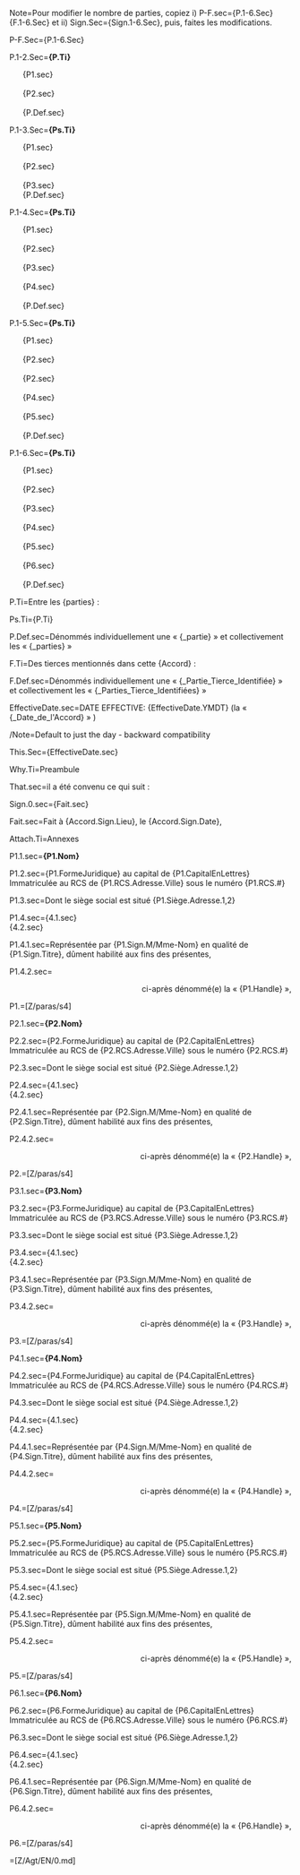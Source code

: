 Note=Pour modifier le nombre de parties, copiez  i) P-F.sec={P.1-6.Sec}<br>{F.1-6.Sec} et ii) Sign.Sec={Sign.1-6.Sec}, puis, faites les modifications.

P-F.Sec={P.1-6.Sec}

P.1-2.Sec=<b>{P.Ti}</b><br><ul type="none"><li>{P1.sec}<br><br></li><li>{P2.sec}<br><br></li><li>{P.Def.sec}</li></ul>

P.1-3.Sec=<b>{Ps.Ti}</b><br><ul type="none"><li>{P1.sec}<br><br></li><li>{P2.sec}<br><br></li><li>{P3.sec}</li><li>{P.Def.sec}</li></ul>

P.1-4.Sec=<b>{Ps.Ti}</b><br><ul type="none"><li>{P1.sec}<br><br></li><li>{P2.sec}<br><br></li><li>{P3.sec}<br><br></li><li>{P4.sec}<br><br></li><li>{P.Def.sec}</li></ul>

P.1-5.Sec=<b>{Ps.Ti}</b><br><ul type="none"><li>{P1.sec}<br><br></li><li>{P2.sec}<br><br></li><li>{P2.sec}<br><br></li><li>{P4.sec}<br><br></li><li>{P5.sec}<br><br></li><li>{P.Def.sec}</li></ul>

P.1-6.Sec=<b>{Ps.Ti}</b><br><ul type="none"><li>{P1.sec}<br><br></li><li>{P2.sec}<br><br></li><li>{P3.sec}<br><br></li><li>{P4.sec}<br><br></li><li>{P5.sec}<br><br></li><li>{P6.sec}<br><br></li><li>{P.Def.sec}</li></ul>

P.Ti=Entre les {parties} :

Ps.Ti={P.Ti}

P.Def.sec=Dénommés individuellement une « {_partie} » et collectivement  les « {_parties} »

F.Ti=Des tierces mentionnés dans cette {Accord} :

F.Def.sec=Dénommés individuellement une « {_Partie_Tierce_Identifiée} » et collectivement  les « {_Parties_Tierce_Identifiées} »

EffectiveDate.sec=DATE EFFECTIVE: {EffectiveDate.YMDT} (la « {_Date_de_l'Accord} » )

/Note=Default to just the day - backward compatibility

This.Sec={EffectiveDate.sec}

Why.Ti=Preambule 

That.sec=il a été convenu ce qui suit :

Sign.0.sec={Fait.sec}

Fait.sec=Fait à {Accord.Sign.Lieu}, le {Accord.Sign.Date},

Attach.Ti=Annexes


P1.1.sec=<b>{P1.Nom}</b>

P1.2.sec={P1.FormeJuridique} au capital de {P1.CapitalEnLettres}<br>Immatriculée au RCS de {P1.RCS.Adresse.Ville} sous le numéro {P1.RCS.#}

P1.3.sec=Dont le siège social est situé {P1.Siège.Adresse.1,2}

P1.4.sec={4.1.sec}<br>{4.2.sec}

P1.4.1.sec=Représentée par {P1.Sign.M/Mme-Nom} en qualité de {P1.Sign.Titre}, dûment habilité aux fins des présentes,

P1.4.2.sec=<div align="right">ci-après dénommé(e) la « {P1.Handle} »,</div>

P1.=[Z/paras/s4]  


P2.1.sec=<b>{P2.Nom}</b>

P2.2.sec={P2.FormeJuridique} au capital de {P2.CapitalEnLettres}<br>Immatriculée au RCS de {P2.RCS.Adresse.Ville} sous le numéro {P2.RCS.#}

P2.3.sec=Dont le siège social est situé {P2.Siège.Adresse.1,2}

P2.4.sec={4.1.sec}<br>{4.2.sec}

P2.4.1.sec=Représentée par {P2.Sign.M/Mme-Nom} en qualité de {P2.Sign.Titre}, dûment habilité aux fins des présentes,

P2.4.2.sec=<div align="right">ci-après dénommé(e) la « {P2.Handle} »,</div>

P2.=[Z/paras/s4]  



P3.1.sec=<b>{P3.Nom}</b>

P3.2.sec={P3.FormeJuridique} au capital de {P3.CapitalEnLettres}<br>Immatriculée au RCS de {P3.RCS.Adresse.Ville} sous le numéro {P3.RCS.#}

P3.3.sec=Dont le siège social est situé {P3.Siège.Adresse.1,2}

P3.4.sec={4.1.sec}<br>{4.2.sec}

P3.4.1.sec=Représentée par {P3.Sign.M/Mme-Nom} en qualité de {P3.Sign.Titre}, dûment habilité aux fins des présentes,

P3.4.2.sec=<div align="right">ci-après dénommé(e) la « {P3.Handle} »,</div>

P3.=[Z/paras/s4]  



P4.1.sec=<b>{P4.Nom}</b>

P4.2.sec={P4.FormeJuridique} au capital de {P4.CapitalEnLettres}<br>Immatriculée au RCS de {P4.RCS.Adresse.Ville} sous le numéro {P4.RCS.#}

P4.3.sec=Dont le siège social est situé {P4.Siège.Adresse.1,2}

P4.4.sec={4.1.sec}<br>{4.2.sec}

P4.4.1.sec=Représentée par {P4.Sign.M/Mme-Nom} en qualité de {P4.Sign.Titre}, dûment habilité aux fins des présentes,

P4.4.2.sec=<div align="right">ci-après dénommé(e) la « {P4.Handle} »,</div>

P4.=[Z/paras/s4]  



P5.1.sec=<b>{P5.Nom}</b>

P5.2.sec={P5.FormeJuridique} au capital de {P5.CapitalEnLettres}<br>Immatriculée au RCS de {P5.RCS.Adresse.Ville} sous le numéro {P5.RCS.#}

P5.3.sec=Dont le siège social est situé {P5.Siège.Adresse.1,2}

P5.4.sec={4.1.sec}<br>{4.2.sec}

P5.4.1.sec=Représentée par {P5.Sign.M/Mme-Nom} en qualité de {P5.Sign.Titre}, dûment habilité aux fins des présentes,

P5.4.2.sec=<div align="right">ci-après dénommé(e) la « {P5.Handle} »,</div>

P5.=[Z/paras/s4]  



P6.1.sec=<b>{P6.Nom}</b>

P6.2.sec={P6.FormeJuridique} au capital de {P6.CapitalEnLettres}<br>Immatriculée au RCS de {P6.RCS.Adresse.Ville} sous le numéro {P6.RCS.#}

P6.3.sec=Dont le siège social est situé {P6.Siège.Adresse.1,2}

P6.4.sec={4.1.sec}<br>{4.2.sec}

P6.4.1.sec=Représentée par {P6.Sign.M/Mme-Nom} en qualité de {P6.Sign.Titre}, dûment habilité aux fins des présentes,

P6.4.2.sec=<div align="right">ci-après dénommé(e) la « {P6.Handle} »,</div>

P6.=[Z/paras/s4]  


=[Z/Agt/EN/0.md]